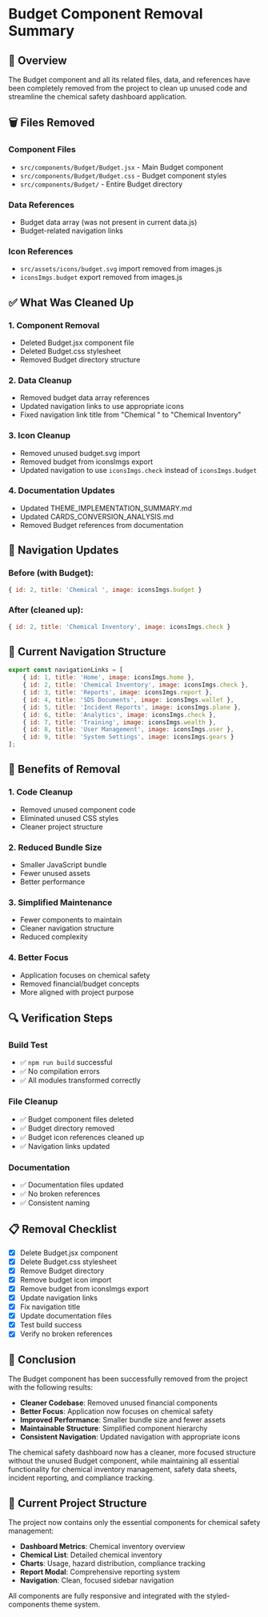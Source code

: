 # Budget Component Removal Summary

## 🎯 Overview

The Budget component and all its related files, data, and references have been completely removed from the project to clean up unused code and streamline the chemical safety dashboard application.

## 🗑️ Files Removed

### **Component Files**
- `src/components/Budget/Budget.jsx` - Main Budget component
- `src/components/Budget/Budget.css` - Budget component styles
- `src/components/Budget/` - Entire Budget directory

### **Data References**
- Budget data array (was not present in current data.js)
- Budget-related navigation links

### **Icon References**
- `src/assets/icons/budget.svg` import removed from images.js
- `iconsImgs.budget` export removed from images.js

## ✅ What Was Cleaned Up

### 1. **Component Removal**
- Deleted Budget.jsx component file
- Deleted Budget.css stylesheet
- Removed Budget directory structure

### 2. **Data Cleanup**
- Removed budget data array references
- Updated navigation links to use appropriate icons
- Fixed navigation link title from "Chemical " to "Chemical Inventory"

### 3. **Icon Cleanup**
- Removed unused budget.svg import
- Removed budget from iconsImgs export
- Updated navigation to use `iconsImgs.check` instead of `iconsImgs.budget`

### 4. **Documentation Updates**
- Updated THEME_IMPLEMENTATION_SUMMARY.md
- Updated CARDS_CONVERSION_ANALYSIS.md
- Removed Budget references from documentation

## 🔄 Navigation Updates

### **Before (with Budget):**
```jsx
{ id: 2, title: 'Chemical ', image: iconsImgs.budget }
```

### **After (cleaned up):**
```jsx
{ id: 2, title: 'Chemical Inventory', image: iconsImgs.check }
```

## 📱 Current Navigation Structure

```jsx
export const navigationLinks = [
    { id: 1, title: 'Home', image: iconsImgs.home },
    { id: 2, title: 'Chemical Inventory', image: iconsImgs.check },
    { id: 3, title: 'Reports', image: iconsImgs.report },
    { id: 4, title: 'SDS Documents', image: iconsImgs.wallet },
    { id: 5, title: 'Incident Reports', image: iconsImgs.plane },
    { id: 6, title: 'Analytics', image: iconsImgs.check },
    { id: 7, title: 'Training', image: iconsImgs.wealth },
    { id: 8, title: 'User Management', image: iconsImgs.user },
    { id: 9, title: 'System Settings', image: iconsImgs.gears }
];
```

## 🚀 Benefits of Removal

### **1. Code Cleanup**
- Removed unused component code
- Eliminated unused CSS styles
- Cleaner project structure

### **2. Reduced Bundle Size**
- Smaller JavaScript bundle
- Fewer unused assets
- Better performance

### **3. Simplified Maintenance**
- Fewer components to maintain
- Cleaner navigation structure
- Reduced complexity

### **4. Better Focus**
- Application focuses on chemical safety
- Removed financial/budget concepts
- More aligned with project purpose

## 🔍 Verification Steps

### **Build Test**
- ✅ `npm run build` successful
- ✅ No compilation errors
- ✅ All modules transformed correctly

### **File Cleanup**
- ✅ Budget component files deleted
- ✅ Budget directory removed
- ✅ Budget icon references cleaned up
- ✅ Navigation links updated

### **Documentation**
- ✅ Documentation files updated
- ✅ No broken references
- ✅ Consistent naming

## 📋 Removal Checklist

- [x] Delete Budget.jsx component
- [x] Delete Budget.css stylesheet
- [x] Remove Budget directory
- [x] Remove budget icon import
- [x] Remove budget from iconsImgs export
- [x] Update navigation links
- [x] Fix navigation title
- [x] Update documentation files
- [x] Test build success
- [x] Verify no broken references

## 🎉 Conclusion

The Budget component has been successfully removed from the project with the following results:

- **Cleaner Codebase**: Removed unused financial components
- **Better Focus**: Application now focuses on chemical safety
- **Improved Performance**: Smaller bundle size and fewer assets
- **Maintainable Structure**: Simplified component hierarchy
- **Consistent Navigation**: Updated navigation with appropriate icons

The chemical safety dashboard now has a cleaner, more focused structure without the unused Budget component, while maintaining all essential functionality for chemical inventory management, safety data sheets, incident reporting, and compliance tracking.

## 🔗 Current Project Structure

The project now contains only the essential components for chemical safety management:

- **Dashboard Metrics**: Chemical inventory overview
- **Chemical List**: Detailed chemical inventory
- **Charts**: Usage, hazard distribution, compliance tracking
- **Report Modal**: Comprehensive reporting system
- **Navigation**: Clean, focused sidebar navigation

All components are fully responsive and integrated with the styled-components theme system.
